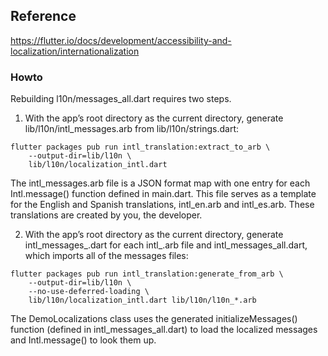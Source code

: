 ## Reference
https://flutter.io/docs/development/accessibility-and-localization/internationalization

### Howto
Rebuilding l10n/messages_all.dart requires two steps.

1. With the app’s root directory as the current directory, generate lib/l10n/intl_messages.arb from lib/l10n/strings.dart:

```
flutter packages pub run intl_translation:extract_to_arb \
    --output-dir=lib/l10n \
    lib/l10n/localization_intl.dart
```

The intl_messages.arb file is a JSON format map with one entry for each Intl.message() function defined in main.dart. This file serves as a template for the English and Spanish translations, intl_en.arb and intl_es.arb. These translations are created by you, the developer.

2. With the app’s root directory as the current directory, generate intl_messages_<locale>.dart for each intl_<locale>.arb file and intl_messages_all.dart, which imports all of the messages files:

```
flutter packages pub run intl_translation:generate_from_arb \
    --output-dir=lib/l10n \
    --no-use-deferred-loading \
    lib/l10n/localization_intl.dart lib/l10n/l10n_*.arb
```
The DemoLocalizations class uses the generated initializeMessages() function (defined in intl_messages_all.dart) to load the localized messages and Intl.message() to look them up.

